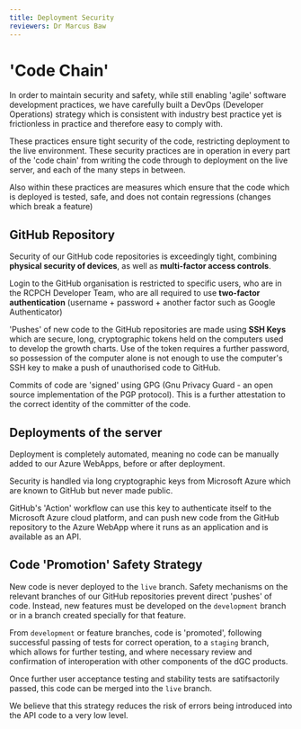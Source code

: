 ```yaml
---
title: Deployment Security
reviewers: Dr Marcus Baw
---
```


# 'Code Chain'

In order to maintain security and safety, while still enabling 'agile' software development practices, we have carefully built a DevOps (Developer Operations) strategy which is consistent with industry best practice yet is frictionless in practice and therefore easy to comply with.

These practices ensure tight security of the code, restricting deployment to the live environment. These security practices are in operation in every part of the 'code chain' from writing the code through to deployment on the live server, and each of the many steps in between.

Also within these practices are measures which ensure that the code which is deployed is tested, safe, and does not contain regressions (changes which break a feature)

## GitHub Repository

Security of our GitHub code repositories is exceedingly tight, combining **physical security of devices**, as well as **multi-factor access controls**.

Login to the GitHub organisation is restricted to specific users, who are in the RCPCH Developer Team, who are all required to use **two-factor authentication** (username + password + another factor such as Google Authenticator)

'Pushes' of new code to the GitHub repositories are made using **SSH Keys** which are secure, long, cryptographic tokens held on the computers used to develop the growth charts. Use of the token requires a further password, so possession of the computer alone is not enough to use the computer's SSH key to make a push of unauthorised code to GitHub.

Commits of code are 'signed' using GPG (Gnu Privacy Guard - an open source implementation of the PGP protocol). This is a further attestation to the correct identity of the committer of the code.

## Deployments of the server

Deployment is completely automated, meaning no code can be manually added to our Azure WebApps, before or after deployment.

Security is handled via long cryptographic keys from Microsoft Azure which are known to GitHub but never made public.

GitHub's 'Action' workflow can use this key to authenticate itself to the Microsoft Azure cloud platform, and can push new code from the GitHub repository to the Azure WebApp where it runs as an application and is available as an API.

## Code 'Promotion' Safety Strategy

New code is never deployed to the `live` branch. Safety mechanisms on the relevant branches of our GitHub repositories prevent direct 'pushes' of code. Instead, new features must be developed on the `development` branch or in a branch created specially for that feature.

From `development` or feature branches, code is 'promoted', following successful passing of tests for correct operation, to a `staging` branch, which allows for further testing, and where necessary review and confirmation of interoperation with other components of the dGC products.

Once further user acceptance testing and stability tests are satifsactorily passed, this code can be merged into the `live` branch.

We believe that this strategy reduces the risk of errors being introduced into the API code to a very low level.
